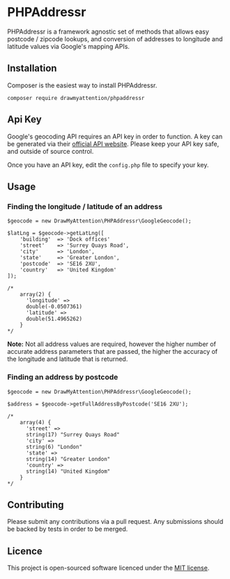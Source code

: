 # PHPAddressr

PHPAddressr is a framework agnostic set of methods that allows easy postcode / zipcode lookups, and conversion of 
addresses to longitude and latitude values via Google's mapping APIs.

## Installation

Composer is the easiest way to install PHPAddressr.

    composer require drawmyattention/phpaddressr
 
## Api Key

Google's geocoding API requires an API key in order to function. A key can be generated via their 
[official API website](https://developers.google.com/maps/documentation/geocoding/intro). Please keep your 
API key safe, and outside of source control.

Once you have an API key, edit the ```config.php``` file to specify your key.

## Usage

### Finding the longitude / latitude of an address

    $geocode = new DrawMyAttention\PHPAddressr\GoogleGeocode();
    
    $latLng = $geocode->getLatLng([
        'building'  => 'Dock offices'
        'street'    => 'Surrey Quays Road',
        'city'      => 'London',
        'state'     => 'Greater London',
        'postcode'  => 'SE16 2XU',
        'country'   => 'United Kingdom'
    ]);
    
    /* 
        array(2) {
          'longitude' =>
          double(-0.0507361)
          'latitude' =>
          double(51.4965262)
        }
    */
    
**Note:** Not all address values are required, however the higher number of accurate address parameters that are passed,
 the higher the accuracy of the longitude and latitude that is returned.
 
### Finding an address by postcode

    $geocode = new DrawMyAttention\PHPAddressr\GoogleGeocode();
    
    $address = $geocode->getFullAddressByPostcode('SE16 2XU');
    
    /* 
        array(4) {
          'street' =>
          string(17) "Surrey Quays Road"
          'city' =>
          string(6) "London"
          'state' =>
          string(14) "Greater London"
          'country' =>
          string(14) "United Kingdom"
        }
    */
    
## Contributing

Please submit any contributions via a pull request. Any submissions should be backed by tests in order to be merged.

## Licence

This project is open-sourced software licenced under the [MIT license](http://opensource.org/licenses/MIT).